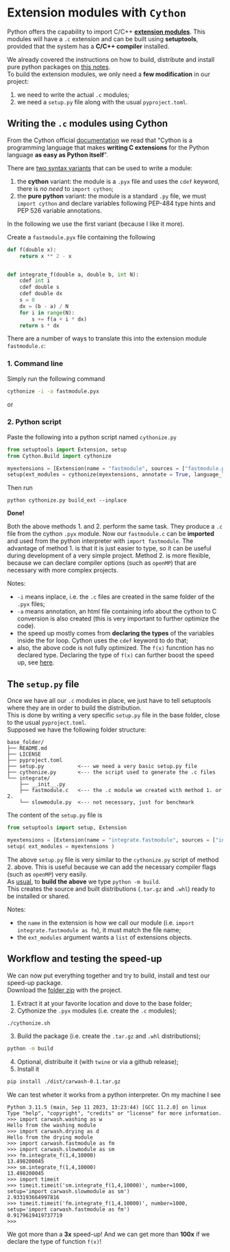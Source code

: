 # Extension modules with `Cython`

Python offers the capability to import C/C++ [**extension modules**](https://setuptools.pypa.io/en/latest/userguide/ext_modules.html).
This modules will have a `.c` extension and can be built using **setuptools**, provided that the system has a **C/C++ compiler** installed.

We already covered the instructions on how to build, distribute and install pure python packages on [this notes](python-packaging.md).\
To build the extension modules, we only need a **few modification** in our project:
1. we need to write the actual `.c` modules;
2. we need a `setup.py` file along with the usual `pyproject.toml`.

## Writing the `.c` modules using Cython

From the Cython official [documentation](https://cython.readthedocs.io/en/latest/src/quickstart/overview.html) we read that
"Cython is a programming language that makes **writing C extensions** for the Python language **as easy as Python itself**".

There are [two syntax variants](https://cython.readthedocs.io/en/latest/src/quickstart/cythonize.html) that can be used to write a module:
1. the **cython** variant: the module is a `.pyx` file and uses the `cdef` keyword, there is *no need* to `import cython`;
2. the **pure python** variant: the module is a standard `.py` file, we must `import cython` and declare variables following PEP-484 type hints and PEP 526 variable annotations.

In the following we use the first variant (because I like it more).

Create a `fastmodule.pyx` file containing the following
```python
def f(double x):
    return x ** 2 - x


def integrate_f(double a, double b, int N):
    cdef int i
    cdef double s
    cdef double dx
    s = 0
    dx = (b - a) / N
    for i in range(N):
        s += f(a + i * dx)
    return s * dx
```
There are a number of ways to translate this into the extension module `fastmodule.c`:
### 1. Command line

Simply run the following command
```bash
cythonize -i -a fastmodule.pyx
```
or

### 2. Python script

Paste the following into a python script named `cythonize.py`

```python
from setuptools import Extension, setup
from Cython.Build import cythonize

myextensions = [Extension(name = "fastmodule", sources = ["fastmodule.pyx"])]
setup(ext_modules = cythonize(myextensions, annotate = True, language_level ="3str"))
```

Then run
```
python cythonize.py build_ext --inplace
```

**Done!**  

Both the above methods 1. and 2. perform the same task. They produce a `.c` file from the cython `.pyx` module.
Now our `fastmodule.c` can be **imported** and used from the python interpreter with `import fastmodule`.
The advantage of method 1. is that it is just easier to type, so it can be useful during development of a very simple project.
Method 2. is more flexible, because we can declare compiler options (such as `openMP`) that are necessary with more complex projects.

Notes:
- `-i` means inplace, i.e. the `.c` files are created in the same folder of the `.pyx` files;
- `-a` means annotation, an html file containing info about the cython to C conversion is also created (this is very important to further optimize the code).
- the speed up mostly comes from **declaring the types** of the variables inside the for loop. Cython uses the `cdef` keyword to do that;
- also, the above code is not fully optimized. The `f(x)` funcntion has no declared type. Declaring the type of `f(x)` can further boost the speed up, see [here](https://cython.readthedocs.io/en/latest/src/quickstart/cythonize.html).

## The `setup.py` file

Once we have all our `.c` modules in place, we just have to tell setuptools where they are in order to build the distribution.\
This is done by writing a very specific `setup.py` file in the base folder, close to the usual `pyproject.toml`.\
Supposed we have the following folder structure:

```
base_folder/
├── README.md
├── LICENSE
├── pyproject.toml
├── setup.py           <--- we need a very basic setup.py file
├── cythonize.py       <--- the script used to generate the .c files
└── integrate/
    ├── __init__.py
    ├── fastmodule.c   <--- the .c module we created with method 1. or 2.
    └── slowmodule.py  <--- not necessary, just for benchmark
```

The content of the `setup.py` file is

```python
from setuptools import setup, Extension

myextensions = [Extension(name = "integrate.fastmodule", sources = ["integrate/fastmodule.c"])]
setup( ext_modules = myextensions )
```

The above `setup.py` file is very similar to the `cythonize.py` script of method 2. above.
This is useful because we can add the necessary compiler flags (such as `openMP`) very easily.  
As [usual](python-packaging.md), to **build the above** we type `python -m build`.\
This creates the source and built distributions (`.tar.gz` and `.whl`) ready to be installed or shared.

Notes:
- the `name` in the extension is how we call our module (i.e. `import integrate.fastmodule as fm`), it must match the file name;
- the `ext_modules` argument wants a `list` of extensions objects.

## Workflow and testing the speed-up

We can now put everything together and try to build, install and test our speed-up package.\
Download the [folder zip](https://github.com/t3n0/notes/raw/main/notes/python/cython.zip) with the project.

1. Extract it at your favorite location and dove to the base folder;
1. Cythonize the `.pyx` modules (i.e. create the `.c` modules);
```bash
./cythonize.sh
```
3. Build the package (i.e. create the `.tar.gz` and `.whl` distributions);
```bash
python -m build
```
4. Optional, distribuite it (with `twine` or via a github release);
5. Install it
```bash
pip install ./dist/carwash-0.1.tar.gz
```

We can test wheter it works from a python interpreter. On my machine I see
```
Python 3.11.5 (main, Sep 11 2023, 13:23:44) [GCC 11.2.0] on linux
Type "help", "copyright", "credits" or "license" for more information.
>>> import carwash.washing as w
Hello from the washing module
>>> import carwash.drying as d
Hello from the drying module
>>> import carwash.fastmodule as fm
>>> import carwash.slowmodule as sm
>>> fm.integrate_f(1,4,10000)
13.498200045
>>> sm.integrate_f(1,4,10000)
13.498200045
>>> import timeit
>>> timeit.timeit('sm.integrate_f(1,4,10000)', number=1000, setup='import carwash.slowmodule as sm')
2.933193664997816
>>> timeit.timeit('fm.integrate_f(1,4,10000)', number=1000, setup='import carwash.fastmodule as fm')
0.9179619419737719
>>> 
```

We got more than a **3x** speed-up! And we can get more than **100x** if we declare the type of function `f(x)`!
